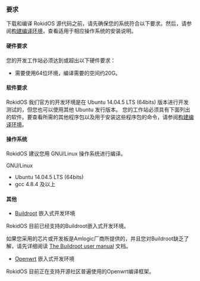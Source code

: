 ### 要求

下载和编译 RokidOS 源代码之前，请先确保您的系统符合以下要求。然后，请参阅[构建编译环境](build_env.md)，查看适用于相应操作系统的安装说明。

#### 硬件要求
您的开发工作站必须达到或超出以下硬件要求：

* 需要使用64位环境，编译需要的空间约20G。

#### 软件要求

RokidOS 我们官方的开发环境是在 Ubuntu 14.04.5 LTS (64bits) 版本进行开发测试的，但您也可以使用其他 Ubuntu 发行版本。
您的工作站必须具有下面列出的软件。要查看所需的其他程序包以及用于安装这些程序包的命令，请参阅[构建编译环境](build_env.md)。

#### 操作系统

RokidOS 建议您用 GNU/Linux 操作系统进行编译。

GNU/Linux
* Ubuntu 14.04.5 LTS (64bits)
* gcc 4.8.4 及以上

#### 其他

* [Buildroot](https://buildroot.org/) 嵌入式开发环境

RokidOS 目前已经支持的Buildroot嵌入式开发环境。

如果您采用的芯片或开发板是Amlogic厂商所提供的，并且您对Buildroot缺乏了解，请先详细阅读 [The Buildroot user manual](https://buildroot.org/downloads/manual/manual.html) 文档。

* [Openwrt](https://openwrt.org/) 嵌入式开发环境

RokidOS 目前正在支持开源社区普遍使用的Openwrt编译框架。

